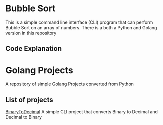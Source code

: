 # Bubble Sort

This is a simple command line interface (CLI) program that can perform Bubble Sort on an array of numbers. There is a both a Python and Golang version in this repository

## Code Explanation


# Golang Projects
A repository of simple Golang Projects converted from Python

## List of projects

[BinaryToDecimal](Python/binarytodecimal/README.md)
A simple CLI project that converts Binary to Decimal and Decimal to Binary
